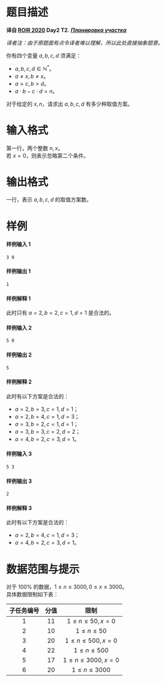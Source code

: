 
# 题目描述

**译自 [ROIR 2020](http://neerc.ifmo.ru/school/archive/2019-2020.html) Day2 T2.** ***[Планировка участка](http://neerc.ifmo.ru/school/archive/2019-2020/ru-olymp-regional-2020-day2.pdf)***

*译者注：由于原题面有点令译者难以理解，所以此处直接抽象题意。*

你有四个变量 $a,b,c,d$ 须满足：
 - $a,b,c,d \in \mathbb N^*$。
 - $a \ne x, b \ne x$。
 - $a > c, b > d$。
 - $a \cdot b - c \cdot d = n$。

对于给定的 $x,n$，请求出 $a,b,c,d$ 有多少种取值方案。

# 输入格式

第一行，两个整数 $n,x$。  
若 $x=0$，则表示忽略第二个条件。

# 输出格式

一行，表示 $a,b,c,d$ 的取值方案数。

# 样例

#### 样例输入 1
```plain
3 0
```

#### 样例输出 1
```plain
1
```

#### 样例解释 1
此时只有 $a=2,b=2,c=1,d=1$ 是合法的。

#### 样例输入 2
```plain
5 0
```

#### 样例输出 2
```plain
5
```

#### 样例解释 2
此时有以下方案是合法的：
 - $a=2,b=3,c=1,d=1$；
 - $a=2,b=4,c=1,d=3$；
 - $a=3,b=2,c=1,d=1$；
 - $a=3,b=3,c=2,d=2$；
 - $a=4,b=2,c=3,d=1$。

#### 样例输入 3
```plain
5 3
```

#### 样例输出 3
```plain
2
```

#### 样例解释 3
此时有以下方案是合法的：
 - $a=2,b=4,c=1,d=3$；
 - $a=4,b=2,c=3,d=1$。

# 数据范围与提示

对于 $100\%$ 的数据，$1 \le n \le 3000, 0 \le x \le 3000$。  
具体数据限制如下表：

|子任务编号|分值|限制|
|:-:|:-:|:-:|
|$1$|$11$|$1 \le n \le 50, x=0$|
|$2$|$10$|$1 \le n \le 50$|
|$3$|$20$|$1 \le n \le 500, x=0$|
|$4$|$22$|$1 \le n \le 500$|
|$5$|$17$|$1 \le n \le 3000, x=0$|
|$6$|$20$|$1 \le n \le 3000$|

